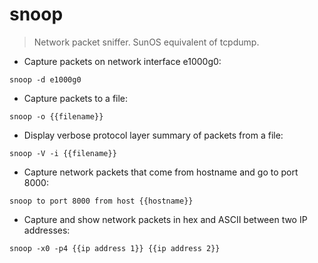 # snoop

> Network packet sniffer.
> SunOS equivalent of tcpdump.

- Capture packets on network interface e1000g0:

`snoop -d e1000g0`

- Capture packets to a file:

`snoop -o {{filename}}`

- Display verbose protocol layer summary of packets from a file:

`snoop -V -i {{filename}}`

- Capture network packets that come from hostname and go to port 8000:

`snoop to port 8000 from host {{hostname}}`

- Capture and show network packets in hex and ASCII between two IP addresses:

`snoop -x0 -p4 {{ip address 1}} {{ip address 2}}`

